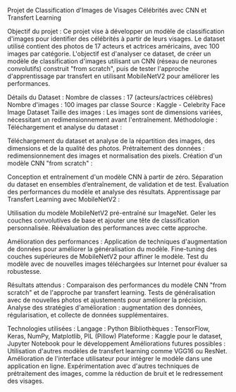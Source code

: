 Projet de Classification d'Images de Visages Célébrités avec CNN et Transfert Learning

Objectif du projet :
Ce projet vise à développer un modèle de classification d'images pour identifier des célébrités à partir de leurs visages. Le dataset utilisé contient des photos de 17 acteurs et actrices américains, avec 100 images par catégorie. L'objectif est d'analyser ce dataset, de créer un modèle de classification d'images utilisant un CNN (réseau de neurones convolutifs) construit "from scratch", puis de tester l'approche d'apprentissage par transfert en utilisant MobileNetV2 pour améliorer les performances.

Détails du Dataset :
Nombre de classes : 17 (acteurs/actrices célèbres)
Nombre d'images : 100 images par classe
Source : Kaggle - Celebrity Face Image Dataset
Taille des images : Les images sont de dimensions variées, nécessitant un redimensionnement avant l'entraînement.
Méthodologie :
Téléchargement et analyse du dataset :

Téléchargement du dataset et analyse de la répartition des images, des dimensions et de la qualité des photos.
Prétraitement des données : redimensionnement des images et normalisation des pixels.
Création d'un modèle CNN "from scratch" :

Conception et entraînement d'un modèle CNN à partir de zéro.
Séparation du dataset en ensembles d’entraînement, de validation et de test.
Evaluation des performances du modèle et analyse des résultats.
Apprentissage par Transfert Learning avec MobileNetV2 :

Utilisation du modèle MobileNetV2 pré-entraîné sur ImageNet.
Geler les couches convolutives de base et ajouter une tête de classification personnalisée.
Réévaluation des performances avec cette approche.

Amélioration des performances :
Application de techniques d'augmentation de données pour améliorer la généralisation du modèle.
Fine-tuning des couches supérieures de MobileNetV2 pour affiner le modèle.
Test du modèle avec de nouvelles images téléchargées sur Internet pour évaluer sa robustesse.

Résultats attendus :
Comparaison des performances du modèle CNN "from scratch" et de l'approche par transfert learning.
Tests de généralisation avec de nouvelles photos et ajustements pour améliorer la précision.
Analyse des stratégies d'amélioration : augmentation des données, régularisation, et collecte de données supplémentaires.

Technologies utilisées :
Langage : Python
Bibliothèques : TensorFlow, Keras, NumPy, Matplotlib, PIL (Pillow)
Plateforme : Kaggle pour le dataset, Jupyter Notebook pour le développement
Améliorations futures possibles :
Utilisation d'autres modèles de transfert learning comme VGG16 ou ResNet.
Amélioration de l'interface utilisateur pour intégrer le modèle dans une application en ligne.
Expérimentation avec d'autres techniques de prétraitement des images, comme la réduction de bruit et le redressement des visages.
